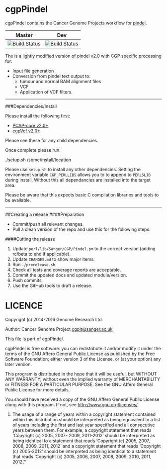 cgpPindel
=========

cgpPindel contains the Cancer Genome Projects workflow for [pindel](http://gmt.genome.wustl.edu/pindel/current/).

| Master | Dev |
|---|---|
|  [![Build Status](https://travis-ci.org/cancerit/cgpPindel.svg?branch=master)](https://travis-ci.org/cancerit/cgpPindel) | [![Build Status](https://travis-ci.org/cancerit/cgpPindel.svg?branch=dev)](https://travis-ci.org/cancerit/cgpPindel) |

The is a lightly modified version of pindel v2.0 with CGP specific processing for:

* Input file generation
* Conversion from pindel text output to:
    * tumour and normal BAM alignment files
    * VCF
    * Application of VCF filters.

---

###Dependencies/Install

Please install the following first:

* [PCAP-core v2.0+](http://github.com/ICGC-TCGA-PanCancer/PCAP-core/releases)
* [cgpVcf v2.0+](http://github.com/cancerit/cgpVcf/releases)

Please see these for any child dependencies.

Once complete please run:

./setup.sh /some/install/location

Please use `setup.sh` to install any other dependencies.  Setting the environment variable `CGP_PERLLIBS` allows you to to append to `PERL5LIB` during install.  Without this all dependancies are installed into the target area.

Please be aware that this expects basic C compilation libraries and tools to be available.

---

##Creating a release
####Preparation
* Commit/push all relevant changes.
* Pull a clean version of the repo and use this for the following steps.

####Cutting the release
1. Update `perl/lib/Sanger/CGP/Pindel.pm` to the correct version (adding rc/beta to end if applicable).
2. Update `CHANGES.md` to show major items.
3. Run `./prerelease.sh`
4. Check all tests and coverage reports are acceptable.
5. Commit the updated docs and updated module/version.
6. Push commits.
7. Use the GitHub tools to draft a release.

LICENCE
=======

Copyright (c) 2014-2016 Genome Research Ltd.

Author: Cancer Genome Project <cgpit@sanger.ac.uk>

This file is part of cgpPindel.

cgpPindel is free software: you can redistribute it and/or modify it under
the terms of the GNU Affero General Public License as published by the Free
Software Foundation; either version 3 of the License, or (at your option) any
later version.

This program is distributed in the hope that it will be useful, but WITHOUT
ANY WARRANTY; without even the implied warranty of MERCHANTABILITY or FITNESS
FOR A PARTICULAR PURPOSE. See the GNU Affero General Public License for more
details.

You should have received a copy of the GNU Affero General Public License
along with this program. If not, see <http://www.gnu.org/licenses/>.

1. The usage of a range of years within a copyright statement contained within
this distribution should be interpreted as being equivalent to a list of years
including the first and last year specified and all consecutive years between
them. For example, a copyright statement that reads ‘Copyright (c) 2005, 2007-
2009, 2011-2012’ should be interpreted as being identical to a statement that
reads ‘Copyright (c) 2005, 2007, 2008, 2009, 2011, 2012’ and a copyright
statement that reads ‘Copyright (c) 2005-2012’ should be interpreted as being
identical to a statement that reads ‘Copyright (c) 2005, 2006, 2007, 2008,
2009, 2010, 2011, 2012’."
